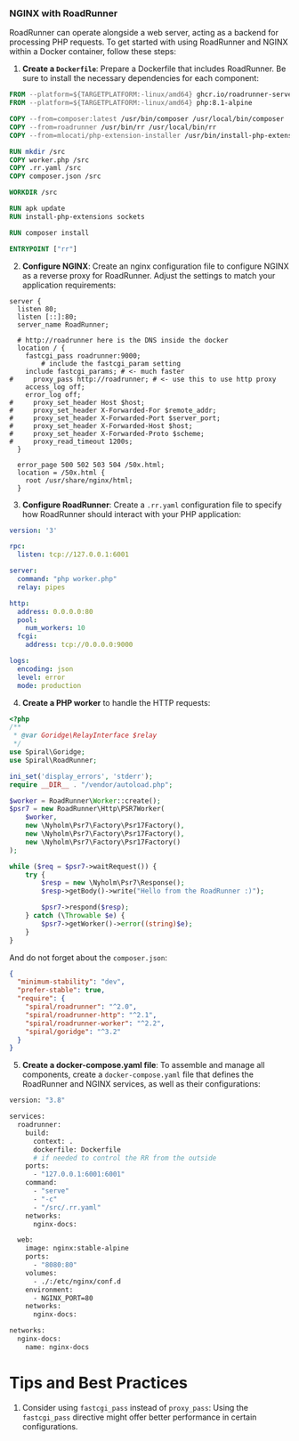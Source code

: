 ### NGINX with RoadRunner

RoadRunner can operate alongside a web server, acting as a backend for processing PHP requests. To get started with using RoadRunner and NGINX within a Docker container, follow these steps:

1. **Create a `Dockerfile`**: Prepare a Dockerfile that includes RoadRunner. Be sure to install the necessary dependencies for each component:

```dockerfile
FROM --platform=${TARGETPLATFORM:-linux/amd64} ghcr.io/roadrunner-server/roadrunner:latest as roadrunner
FROM --platform=${TARGETPLATFORM:-linux/amd64} php:8.1-alpine

COPY --from=composer:latest /usr/bin/composer /usr/local/bin/composer
COPY --from=roadrunner /usr/bin/rr /usr/local/bin/rr
COPY --from=mlocati/php-extension-installer /usr/bin/install-php-extensions /usr/local/bin/

RUN mkdir /src
COPY worker.php /src
COPY .rr.yaml /src
COPY composer.json /src

WORKDIR /src

RUN apk update
RUN install-php-extensions sockets

RUN composer install

ENTRYPOINT ["rr"]
```

2. **Configure NGINX**: Create an nginx configuration file to configure NGINX as a reverse proxy for RoadRunner. Adjust the settings to match your application requirements:

```nginx configuration
server {
  listen 80;
  listen [::]:80;
  server_name RoadRunner;

  # http://roadrunner here is the DNS inside the docker
  location / {
    fastcgi_pass roadrunner:9000;
        # include the fastcgi_param setting
    include fastcgi_params; # <- much faster
#     proxy_pass http://roadrunner; # <- use this to use http proxy
    access_log off;
    error_log off;
#     proxy_set_header Host $host;
#     proxy_set_header X-Forwarded-For $remote_addr;
#     proxy_set_header X-Forwarded-Port $server_port;
#     proxy_set_header X-Forwarded-Host $host;
#     proxy_set_header X-Forwarded-Proto $scheme;
#     proxy_read_timeout 1200s;
  }

  error_page 500 502 503 504 /50x.html;
  location = /50x.html {
    root /usr/share/nginx/html;
  }
```

3. **Configure RoadRunner**: Create a `.rr.yaml` configuration file to specify how RoadRunner should interact with your PHP application:

```yaml
version: '3'

rpc:
  listen: tcp://127.0.0.1:6001

server:
  command: "php worker.php"
  relay: pipes

http:
  address: 0.0.0.0:80
  pool:
    num_workers: 10
  fcgi:
    address: tcp://0.0.0.0:9000

logs:
  encoding: json
  level: error
  mode: production
```

4. **Create a PHP worker** to handle the HTTP requests:

```php
<?php
/**
 * @var Goridge\RelayInterface $relay
 */
use Spiral\Goridge;
use Spiral\RoadRunner;

ini_set('display_errors', 'stderr');
require __DIR__ . "/vendor/autoload.php";

$worker = RoadRunner\Worker::create();
$psr7 = new RoadRunner\Http\PSR7Worker(
    $worker,
    new \Nyholm\Psr7\Factory\Psr17Factory(),
    new \Nyholm\Psr7\Factory\Psr17Factory(),
    new \Nyholm\Psr7\Factory\Psr17Factory()
);

while ($req = $psr7->waitRequest()) {
    try {
        $resp = new \Nyholm\Psr7\Response();
        $resp->getBody()->write("Hello from the RoadRunner :)");

        $psr7->respond($resp);
    } catch (\Throwable $e) {
        $psr7->getWorker()->error((string)$e);
    }
}
```

And do not forget about the `composer.json`:

```json
{
  "minimum-stability": "dev",
  "prefer-stable": true,
  "require": {
    "spiral/roadrunner": "^2.0",
    "spiral/roadrunner-http": "^2.1",
    "spiral/roadrunner-worker": "^2.2",
    "spiral/goridge": "^3.2"
  }
}
```

5. **Create a docker-compose.yaml file**: To assemble and manage all components, create a `docker-compose.yaml` file that defines the RoadRunner and NGINX services, as well as their configurations:

```dockerfile
version: "3.8"

services:
  roadrunner:
    build:
      context: .
      dockerfile: Dockerfile
      # if needed to control the RR from the outside
    ports:
      - "127.0.0.1:6001:6001"
    command:
      - "serve"
      - "-c"
      - "/src/.rr.yaml"
    networks:
      nginx-docs:

  web:
    image: nginx:stable-alpine
    ports:
      - "8080:80"
    volumes:
      - ./:/etc/nginx/conf.d
    environment:
      - NGINX_PORT=80
    networks:
      nginx-docs:

networks:
  nginx-docs:
    name: nginx-docs
```

# Tips and Best Practices

1. Consider using `fastcgi_pass` instead of `proxy_pass`: Using the `fastcgi_pass` directive might offer better performance in certain configurations.